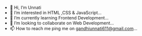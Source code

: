 - 👋 Hi, I’m Unnati
- 👀 I’m interested in HTML ,CSS & JavaScript...
- 🌱 I’m currently learning Frontend Development...
- 💞️ I’m looking to collaborate on Web Development...
- 📫 How to reach me ping me on gandhiunnati611@gmail.com...

<!---
unnati611/unnati611 is a ✨ special ✨ repository because its `README.md` (this file) appears on your GitHub profile.
You can click the Preview link to take a look at your changes.
--->
